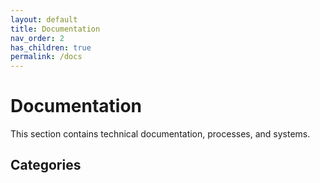 ```yaml
---
layout: default
title: Documentation
nav_order: 2
has_children: true
permalink: /docs
---
```


# Documentation

This section contains technical documentation, processes, and systems.

## Categories

<div class="note-container" id="doc-categories">
  <!-- Categories will be populated by JavaScript -->
</div>

<script>
  document.addEventListener('DOMContentLoaded', async () => {
    try {
      // Fetch the list of documents in this section
      const response = await fetch('/assets/data/section-docs.json');
      if (!response.ok) return;
      
      const data = await response.json();
      const container = document.getElementById('doc-categories');
      
      if (!data || data.categories.length === 0) {
        container.innerHTML = '<p>No documentation categories found</p>';
        return;
      }
      
      // Display categories
      data.categories.forEach(category => {
        const card = document.createElement('a');
        card.href = category.url;
        card.classList.add('note-card');
        
        card.innerHTML = `
          <h3>${category.title}</h3>
          <p>${category.description || ''}</p>
          <small>${category.count} document${category.count !== 1 ? 's' : ''}</small>
        `;
        
        container.appendChild(card);
      });
    } catch (error) {
      console.error('Error loading documentation categories:', error);
    }
  });
</script>
